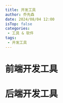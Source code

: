 ```yaml
---
title: 开发工具
author: 乔先森
date: 2024/08/04 12:00
isTop: false
categories:
 - 工具 & 软件
tags:
 - 开发工具
---
```


# 前端开发工具


# 后端开发工具


